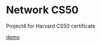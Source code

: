 # Network CS50
Project4 for Harvard CS50 certificate

[demo](https://www.youtube.com/watch?v=HIKak0Kv1_Y)
